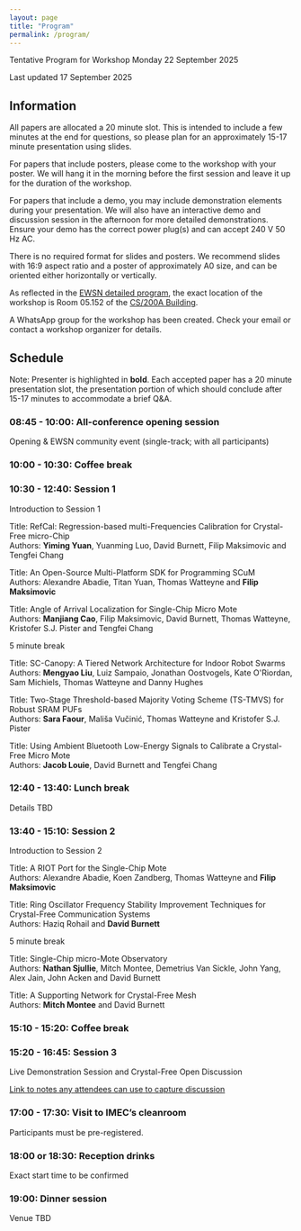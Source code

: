 ```yaml
---
layout: page
title: "Program"
permalink: /program/
---
```


Tentative Program for Workshop Monday 22 September 2025

Last updated 17 September 2025

## Information

All papers are allocated a 20 minute slot. This is intended to include a few minutes at the end for questions, so please plan for an approximately 15-17 minute presentation using slides.

For papers that include posters, please come to the workshop with your poster. We will hang it in the morning before the first session and leave it up for the duration of the workshop.

For papers that include a demo, you may include demonstration elements during your presentation. We will also have an interactive demo and discussion session in the afternoon for more detailed demonstrations. Ensure your demo has the correct power plug(s) and can accept 240 V 50 Hz AC. 

There is no required format for slides and posters. We recommend slides with 16:9 aspect ratio and a poster of approximately A0 size, and can be oriented either horizontally or vertically.

As reflected in the [EWSN detailed program](https://www.ewsn25.cs.kuleuven.be/program/detailed-program), the exact location of the workshop is Room 05.152 of the [CS/200A Building](https://www.kuleuven.be/kulag/en/lokaal/490-17-000004/onderwijs).

A WhatsApp group for the workshop has been created. Check your email or contact a workshop organizer for details.

## Schedule

Note: Presenter is highlighted in **bold**. Each accepted paper has a 20 minute presentation slot, the presentation portion of which should conclude after 15-17 minutes to accommodate a brief Q&A.

### 08:45 - 10:00: All-conference opening session

Opening & EWSN community event (single-track; with all participants)

### 10:00 - 10:30: Coffee break

### 10:30 - 12:40: Session 1 

Introduction to Session 1

Title: RefCal: Regression-based multi-Frequencies Calibration for Crystal-Free micro-Chip<br>
Authors: **Yiming Yuan**, Yuanming Luo, David Burnett, Filip Maksimovic and Tengfei Chang

Title: An Open-Source Multi-Platform SDK for Programming SCuM<br>
Authors: Alexandre Abadie, Titan Yuan, Thomas Watteyne and **Filip Maksimovic**

Title: Angle of Arrival Localization for Single-Chip Micro Mote<br>
Authors: **Manjiang Cao**, Filip Maksimovic, David Burnett, Thomas Watteyne, Kristofer S.J. Pister and Tengfei Chang

5 minute break

Title: SC-Canopy: A Tiered Network Architecture for Indoor Robot Swarms<br>
Authors: **Mengyao Liu**, Luiz Sampaio, Jonathan Oostvogels, Kate O'Riordan, Sam Michiels, Thomas Watteyne and Danny Hughes

Title: Two-Stage Threshold-based Majority Voting Scheme (TS-TMVS) for Robust SRAM PUFs<br>
Authors: **Sara Faour**, Mališa Vučinić, Thomas Watteyne and Kristofer S.J. Pister

Title: Using Ambient Bluetooth Low-Energy Signals to Calibrate a Crystal-Free Micro Mote<br>
Authors: **Jacob Louie**, David Burnett and Tengfei Chang

### 12:40 - 13:40: Lunch break

Details TBD


### 13:40 - 15:10: Session 2

Introduction to Session 2

Title: A RIOT Port for the Single-Chip Mote<br>
Authors: Alexandre Abadie, Koen Zandberg, Thomas Watteyne and **Filip Maksimovic**

Title: Ring Oscillator Frequency Stability Improvement Techniques for Crystal-Free Communication Systems<br>
Authors: Haziq Rohail and **David Burnett**

5 minute break

Title: Single-Chip micro-Mote Observatory<br>
Authors: **Nathan Sjullie**, Mitch Montee, Demetrius Van Sickle, John Yang, Alex Jain, John Acken and David Burnett

Title: A Supporting Network for Crystal-Free Mesh<br>
Authors: **Mitch Montee** and David Burnett

### 15:10 - 15:20: Coffee break

### 15:20 - 16:45: Session 3

Live Demonstration Session and Crystal-Free Open Discussion

[Link to notes any attendees can use to capture discussion](https://hackmd.io/FddN8EsAT_ecAZhw_wWRuQ?both)

### 17:00 - 17:30: Visit to IMEC’s cleanroom

Participants must be pre-registered.

### 18:00 or 18:30: Reception drinks 

Exact start time to be confirmed

### 19:00: Dinner session

Venue TBD


